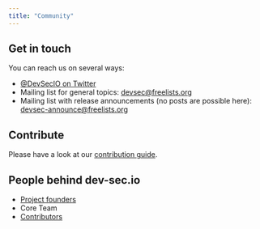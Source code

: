 ```yaml
---
title: "Community"
---
```


## Get in touch

You can reach us on several ways:

- [@DevSecIO on Twitter](https://twitter.com/devsecio)
- Mailing list for general topics: [devsec@freelists.org](https://www.freelists.org/list/devsec)
- Mailing list with release announcements (no posts are possible here): [devsec-announce@freelists.org](https://www.freelists.org/list/devsec-announce)

## Contribute

Please have a look at our [contribution guide](/contributing).

## People behind dev-sec.io

- [Project founders](../project/#team)
- Core Team
- [Contributors](../contributors/)
